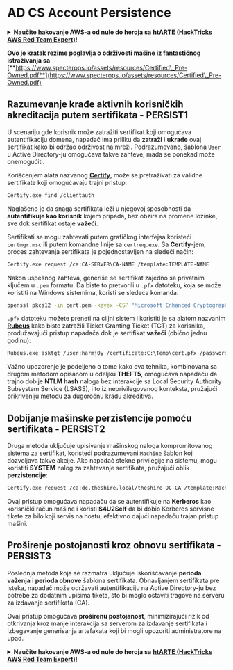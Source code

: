 # AD CS Account Persistence

<details>

<summary><strong>Naučite hakovanje AWS-a od nule do heroja sa</strong> <a href="https://training.hacktricks.xyz/courses/arte"><strong>htARTE (HackTricks AWS Red Team Expert)</strong></a><strong>!</strong></summary>

Drugi načini podrške HackTricks-u:

* Ako želite da vidite **vašu kompaniju reklamiranu na HackTricks-u** ili **preuzmete HackTricks u PDF formatu** proverite [**SUBSCRIPTION PLANS**](https://github.com/sponsors/carlospolop)!
* Nabavite [**zvanični PEASS & HackTricks swag**](https://peass.creator-spring.com)
* Otkrijte [**The PEASS Family**](https://opensea.io/collection/the-peass-family), našu kolekciju ekskluzivnih [**NFT-ova**](https://opensea.io/collection/the-peass-family)
* **Pridružite se** 💬 [**Discord grupi**](https://discord.gg/hRep4RUj7f) ili [**telegram grupi**](https://t.me/peass) ili nas **pratite** na **Twitter-u** 🐦 [**@carlospolopm**](https://twitter.com/hacktricks\_live)**.**
* **Podelite svoje hakovanje trikove slanjem PR-ova na** [**HackTricks**](https://github.com/carlospolop/hacktricks) i [**HackTricks Cloud**](https://github.com/carlospolop/hacktricks-cloud) github repozitorijume.

</details>

**Ovo je kratak rezime poglavlja o održivosti mašine iz fantastičnog istraživanja sa** [**https://www.specterops.io/assets/resources/Certified\_Pre-Owned.pdf**](https://www.specterops.io/assets/resources/Certified\_Pre-Owned.pdf)

## **Razumevanje krađe aktivnih korisničkih akreditacija putem sertifikata - PERSIST1**

U scenariju gde korisnik može zatražiti sertifikat koji omogućava autentifikaciju domena, napadač ima priliku da **zatraži** i **ukrade** ovaj sertifikat kako bi održao održivost na mreži. Podrazumevano, šablona `User` u Active Directory-ju omogućava takve zahteve, mada se ponekad može onemogućiti.

Korišćenjem alata nazvanog [**Certify**](https://github.com/GhostPack/Certify), može se pretraživati za validne sertifikate koji omogućavaju trajni pristup:

```bash
Certify.exe find /clientauth
```

Naglašeno je da snaga sertifikata leži u njegovoj sposobnosti da **autentifikuje kao korisnik** kojem pripada, bez obzira na promene lozinke, sve dok sertifikat ostaje **važeći**.

Sertifikati se mogu zahtevati putem grafičkog interfejsa koristeći `certmgr.msc` ili putem komandne linije sa `certreq.exe`. Sa **Certify**-jem, proces zahtevanja sertifikata je pojednostavljen na sledeći način:

```bash
Certify.exe request /ca:CA-SERVER\CA-NAME /template:TEMPLATE-NAME
```

Nakon uspešnog zahteva, generiše se sertifikat zajedno sa privatnim ključem u `.pem` formatu. Da biste to pretvorili u `.pfx` datoteku, koja se može koristiti na Windows sistemima, koristi se sledeća komanda:

```bash
openssl pkcs12 -in cert.pem -keyex -CSP "Microsoft Enhanced Cryptographic Provider v1.0" -export -out cert.pfx
```

`.pfx` datoteku možete preneti na ciljni sistem i koristiti je sa alatom nazvanim [**Rubeus**](https://github.com/GhostPack/Rubeus) kako biste zatražili Ticket Granting Ticket (TGT) za korisnika, produžavajući pristup napadača dok je sertifikat **važeći** (obično jednu godinu):

```bash
Rubeus.exe asktgt /user:harmj0y /certificate:C:\Temp\cert.pfx /password:CertPass!
```

Važno upozorenje je podeljeno o tome kako ova tehnika, kombinovana sa drugom metodom opisanom u odeljku **THEFT5**, omogućava napadaču da trajno dobije **NTLM hash** naloga bez interakcije sa Local Security Authority Subsystem Service (LSASS), i to iz neprivilegovanog konteksta, pružajući prikriveniju metodu za dugoročnu krađu akreditiva.

## **Dobijanje mašinske perzistencije pomoću sertifikata - PERSIST2**

Druga metoda uključuje upisivanje mašinskog naloga kompromitovanog sistema za sertifikat, koristeći podrazumevani `Machine` šablon koji dozvoljava takve akcije. Ako napadač stekne privilegije na sistemu, mogu koristiti **SYSTEM** nalog za zahtevanje sertifikata, pružajući oblik **perzistencije**:

```bash
Certify.exe request /ca:dc.theshire.local/theshire-DC-CA /template:Machine /machine
```

Ovaj pristup omogućava napadaču da se autentifikuje na **Kerberos** kao korisnički račun mašine i koristi **S4U2Self** da bi dobio Kerberos servisne tikete za bilo koji servis na hostu, efektivno dajući napadaču trajan pristup mašini.

## **Proširenje postojanosti kroz obnovu sertifikata - PERSIST3**

Poslednja metoda koja se razmatra uključuje iskorišćavanje **perioda važenja** i **perioda obnove** šablona sertifikata. Obnavljanjem sertifikata pre isteka, napadač može održavati autentifikaciju na Active Directory-ju bez potrebe za dodatnim upisima tiketa, što bi moglo ostaviti tragove na serveru za izdavanje sertifikata (CA).

Ovaj pristup omogućava **proširenu postojanost**, minimizirajući rizik od otkrivanja kroz manje interakcija sa serverom za izdavanje sertifikata i izbegavanje generisanja artefakata koji bi mogli upozoriti administratore na upad.

<details>

<summary><strong>Naučite hakovanje AWS-a od nule do heroja sa</strong> <a href="https://training.hacktricks.xyz/courses/arte"><strong>htARTE (HackTricks AWS Red Team Expert)</strong></a><strong>!</strong></summary>

Drugi načini podrške HackTricks-u:

* Ako želite da vidite **vašu kompaniju oglašenu u HackTricks-u** ili **preuzmete HackTricks u PDF formatu** Proverite [**SUBSCRIPTION PLANS**](https://github.com/sponsors/carlospolop)!
* Nabavite [**zvanični PEASS & HackTricks swag**](https://peass.creator-spring.com)
* Otkrijte [**The PEASS Family**](https://opensea.io/collection/the-peass-family), našu kolekciju ekskluzivnih [**NFT-ova**](https://opensea.io/collection/the-peass-family)
* **Pridružite se** 💬 [**Discord grupi**](https://discord.gg/hRep4RUj7f) ili [**telegram grupi**](https://t.me/peass) ili nas **pratite** na **Twitter-u** 🐦 [**@carlospolopm**](https://twitter.com/hacktricks\_live)**.**
* **Podelite svoje hakovanje trikove slanjem PR-ova na** [**HackTricks**](https://github.com/carlospolop/hacktricks) i [**HackTricks Cloud**](https://github.com/carlospolop/hacktricks-cloud) github repozitorijume.

</details>
